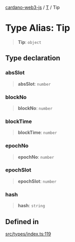 [cardano-web3-js](../../../index.md) / [T](../index.md) / Tip

# Type Alias: Tip

> **Tip**: `object`

## Type declaration

### absSlot

> **absSlot**: `number`

### blockNo

> **blockNo**: `number`

### blockTime

> **blockTime**: `number`

### epochNo

> **epochNo**: `number`

### epochSlot

> **epochSlot**: `number`

### hash

> **hash**: `string`

## Defined in

[src/types/index.ts:119](https://github.com/xray-network/cardano-web3-js/blob/c2cd49478a527b9b57b4028f4ad7add1c4bff5b8/src/types/index.ts#L119)
